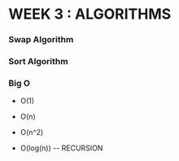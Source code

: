 # WEEK 3 : ALGORITHMS

### Swap Algorithm

### Sort Algorithm

### Big O

- O(1)

- O(n)

- O(n^2)

- O(log(n)) -- RECURSION
